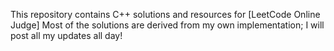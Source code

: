 This repository contains C++ solutions and resources for [LeetCode Online Judge]
Most of the solutions are derived from my own implementation;
I will post all my updates all day!